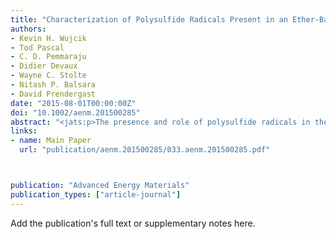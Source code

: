 ```yaml
---
title: "Characterization of Polysulfide Radicals Present in an Ether‐Based Electrolyte of a Lithium–Sulfur Battery During Initial Discharge Using In Situ X‐Ray Absorption Spectroscopy Experiments and First‐Principles Calculations"
authors:
- Kevin H. Wujcik
- Tod Pascal
- C. D. Pemmaraju
- Didier Devaux
- Wayne C. Stolte
- Nitash P. Balsara
- David Prendergast
date: "2015-08-01T00:00:00Z"
doi: "10.1002/aenm.201500285"
abstract: "<jats:p>The presence and role of polysulfide radicals in the electrochemical processes of lithium sulfur (Li–S) batteries is currently being debated. Here, first‐principles interpretations of measured X‐ray absorption spectra (XAS) of Li–S cells are leveraged with an ether‐based electrolyte. Unambiguous evidence is found for significant quantities of polysulfide radical species (LiS<jats:sub>3</jats:sub>, LiS<jats:sub>4</jats:sub>, and LiS<jats:sub>5</jats:sub>), including the trisulfur radical anion S<jats:sub>3</jats:sub> <jats:sup>−</jats:sup>, present after initial discharge to the first discharge plateau, as evidenced by a low energy shoulder in the S K‐edge XAS below 2469 eV. This feature is not present in the XAS of cells at increased depth of discharge, which, by our analysis, exhibit increasing concentrations of progressively shorter polysulfide dianions. Through a combination of first‐principles molecular dynamics and associated interpretation of in situ XAS of Li–S cells, atomic level insights into the chemistries are provided that underlie the operation and stability of these batteries.</jats:p>"
links:
- name: Main Paper
  url: "publication/aenm.201500285/033.aenm.201500285.pdf"



publication: "Advanced Energy Materials"
publication_types: ["article-journal"]
---
```


Add the publication's full text or supplementary notes here.

